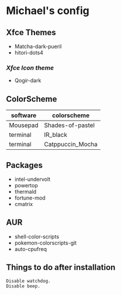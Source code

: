 # Michael's config

## Xfce Themes

- Matcha-dark-pueril
- hitori-dots4

### _Xfce Icon theme_

- Qogir-dark

## ColorScheme

|  software  |  colorscheme  |
|  ----  | -----  |
|  Mousepad | Shades-of-pastel  |
|  terminal | IR_black  |
|  terminal | Catppuccin_Mocha  |

## Packages

- intel-undervolt
- powertop
- thermald
- fortune-mod
- cmatrix

## AUR

- shell-color-scripts
- pokemon-colorscripts-git
- auto-cpufreq

## Things to do after installation

    Disable watchdog.
    Disable beep.
